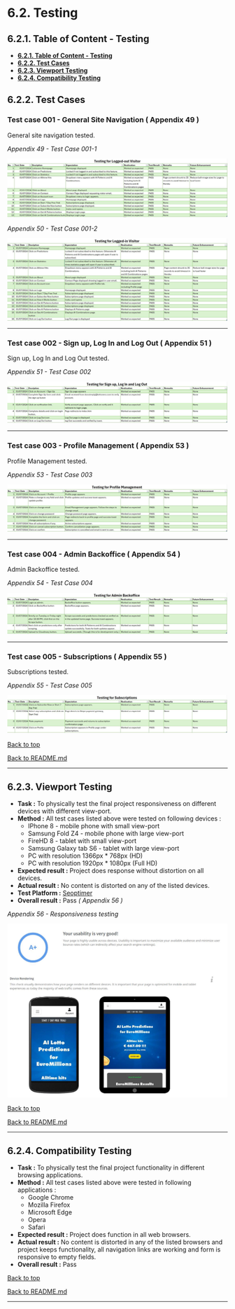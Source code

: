 # **6.2. Testing**

## **6.2.1. Table of Content - Testing**

- [**6.2.1. Table of Content - Testing**](https://github.com/jjsemaan/lottonero/blob/main/docs/testing.md#521-table-of-content---testing)
- [**6.2.2. Test Cases**](https://github.com/jjsemaan/lottonero/blob/main/docs/testing.md#622-test-cases)
- [**6.2.3. Viewport Testing**](https://github.com/jjsemaan/lottonero/blob/main/docs/testing.md#623-viewport-testing)
- [**6.2.4. Compatibility Testing**](https://github.com/jjsemaan/lottonero/blob/main/docs/testing.md#624-compatibility-testing)

## **6.2.2. Test Cases**

### **Test case 001 - General Site Navigation ( Appendix 49 )**

General site navigation tested.

*Appendix 49 - Test Case 001-1*

![Test Case 001-1](/docs/testing/case-001-1.JPG)

*Appendix 50 - Test Case 001-2*

![Test Case 001-2](/docs/testing/case-001-2.JPG)

---

### **Test case 002 - Sign up, Log In and Log Out ( Appendix 51 )**

Sign up, Log In and Log Out tested.

*Appendix 51 - Test Case 002*

![Test Case 002](/docs/testing/case-002.JPG)

---

### **Test case 003 - Profile Management ( Appendix 53 )**

Profile Management tested.

*Appendix 53 - Test Case 003*

![Test Case 003](/docs/testing/case-003.JPG)

---

### **Test case 004 - Admin Backoffice ( Appendix 54 )**

Admin Backoffice tested.

*Appendix 54 - Test Case 004*

![Test Case 004](/docs/testing/case-004.JPG)

---

### **Test case 005 - Subscriptions ( Appendix 55 )**

Subscriptions tested.

*Appendix 55 - Test Case 005*

![Test Case 005](/docs/testing/case-005.JPG)

[Back to top](https://github.com/jjsemaan/lottonero/blob/main/docs/testing.md#521-table-of-content---testing)

[Back to README.md](https://github.com/jjsemaan/lottonero/blob/main/README.md#lottonero---portfolio-project-5)

---

## **6.2.3. Viewport Testing**

- **Task :** To physically test the final project responsiveness on different devices with different view-port.
- **Method :** All test cases listed above were tested on following devices : 
  - IPhone 8 - mobile phone with small view-port
  - Samsung Fold Z4 - mobile phone with large view-port
  - FireHD 8 - tablet with small view-port
  - Samsung Galaxy tab S6 - tablet with large view-port
  - PC with resolution 1366px * 768px (HD)
  - PC with resolution 1920px * 1080px (Full HD)  
- **Expected result :** Project does response without distortion on all devices.
- **Actual result :**  No content is distorted on any of the listed devices.
- **Test Platform :** [Seoptimer](https://www.seoptimer.com/)
- **Overall result :** Pass *( Appendix 56 )*

*Appendix 56 - Responsiveness testing*

![Responsiveness Testing](/docs/testing/responsiveness.JPG)

[Back to top](https://github.com/jjsemaan/lottonero/blob/main/docs/testing.md#521-table-of-content---testing)

[Back to README.md](https://github.com/jjsemaan/lottonero/blob/main/README.md#lottonero---portfolio-project-5)

---

## **6.2.4. Compatibility Testing**

- **Task :** To physically test the final project functionality in different browsing applications.
- **Method :** All test cases listed above were tested in following applications : 
  - Google Chrome
  - Mozilla Firefox
  - Microsoft Edge
  - Opera
  - Safari
- **Expected result :** Project does function in all web browsers.
- **Actual result :**  No content is distorted in any of the listed browsers and project keeps functionality, all navigation links are working and form is responsive to empty fields.
- **Overall result :** Pass

[Back to top](https://github.com/jjsemaan/lottonero/blob/main/docs/testing.md#521-table-of-content---testing)

[Back to README.md](https://github.com/jjsemaan/lottonero/blob/main/README.md#lottonero---portfolio-project-5)

---